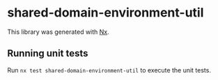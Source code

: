 # shared-domain-environment-util

This library was generated with [Nx](https://nx.dev).

## Running unit tests

Run `nx test shared-domain-environment-util` to execute the unit tests.
